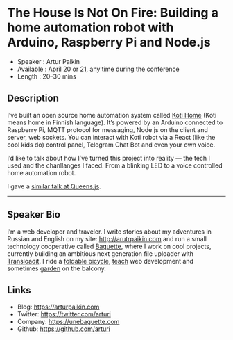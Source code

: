 The House Is Not On Fire: Building a home automation robot with Arduino, Raspberry Pi and Node.js
========================

* Speaker   : Artur Paikin
* Available : April 20 or 21, any time during the conference
* Length    : 20–30 mins

Description
-----------

I’ve built an open source home automation system called [Koti Home](https://github.com/arturi/kotihome) (Koti means home in Finnish language). It’s powered by an Arduino connected to Raspberry Pi, MQTT protocol for messaging, Node.js on the client and server, web sockets. You can interact with Koti robot via a React (like the cool kids do) control panel, Telegram Chat Bot and even your own voice.

I’d like to talk about how I’ve turned this project into reality — the tech I used and the chanllanges I faced. From a blinking LED to a voice controlled home automation robot. 

I gave a [similar talk at Queens.js](http://www.meetup.com/QueensJS/events/227320843/).

---------------

Speaker Bio
-----------

I’m a web developer and traveler. I write stories about my adventures in Russian and English on my site: http://arutrpaikin.com and run a small technology cooperative called [Baguette](http://unebaguette.com), where I work on cool projects, currently building an ambitious next generation file uploader with [Transloadit](https://transloadit.com/). I ride a [foldable bicycle](https://www.instagram.com/p/xC0qC2SSYb), [teach](http://unebaguette.com/web-course/) web development and sometimes [garden](https://www.instagram.com/p/4_6LO8ySVL/) on the balcony.

Links
-----

* Blog: https://arturpaikin.com
* Twitter: https://twitter.com/arturi
* Company: https://unebaguette.com
* Github: https://github.com/arturi
